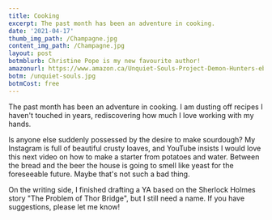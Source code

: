 ```yaml
---
title: Cooking
excerpt: The past month has been an adventure in cooking.
date: '2021-04-17'
thumb_img_path: /Champagne.jpg
content_img_path: /Champagne.jpg
layout: post
botmblurb: Christine Pope is my new favourite author!
amazonurl: https://www.amazon.ca/Unquiet-Souls-Project-Demon-Hunters-ebook/dp/B07NPDYTYS/ref=sr_1_1?keywords=unquiet+souls&qid=1587255416&sr=8-1
botm: /unquiet-souls.jpg
botmCost: free
---
```


The past month has been an adventure in cooking. I am dusting off recipes I haven't touched in years, rediscovering how much I love working with my hands. 

Is anyone else suddenly possessed by the desire to make sourdough? My Instagram is full of beautiful crusty loaves, and YouTube insists I would love this next video on how to make a starter from potatoes and water. Between the bread and the beer the house is going to smell like yeast for the foreseeable future. Maybe that's not such a bad thing.

On the writing side, I finished drafting a YA based on the Sherlock Holmes story "The Problem of Thor Bridge", but I still need a name. If you have suggestions, please let me know!